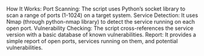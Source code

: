 How It Works:
Port Scanning: The script uses Python’s socket library to scan a range of ports (1-1024) on a target system.
Service Detection: It uses Nmap (through python-nmap library) to detect the service running on each open port.
Vulnerability Checking: The script cross-references the service version with a basic database of known vulnerabilities.
Report: It provides a simple report of open ports, services running on them, and potential vulnerabilities.
